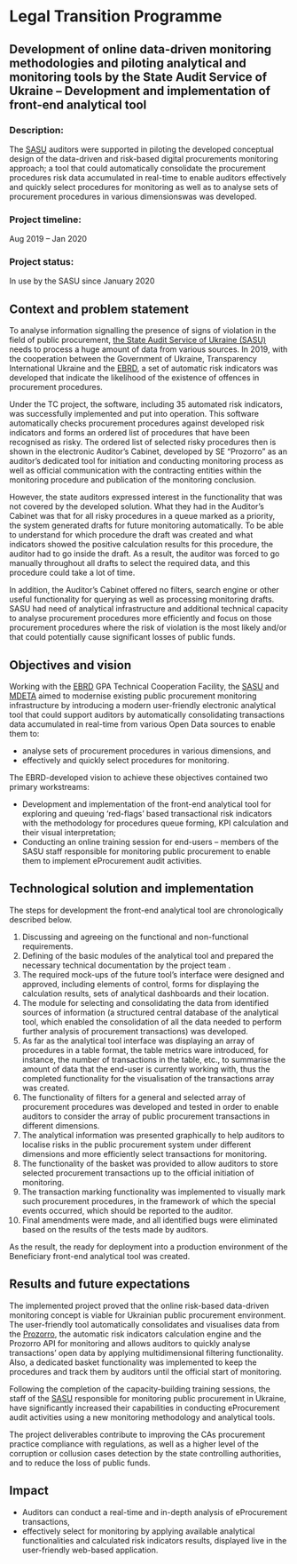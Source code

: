 # Legal Transition Programme

## Development of online data-driven monitoring methodologies and piloting analytical and monitoring tools by the State Audit Service of Ukraine – Development and implementation of front-end analytical tool

### Description:

The [SASU](http://www.dkrs.gov.ua/kru/en/) auditors were supported in piloting the developed conceptual design of the data-driven and risk-based digital procurements monitoring approach; a tool that could automatically consolidate the procurement procedures risk data accumulated in real-time to enable auditors effectively and quickly select procedures for monitoring as well as to analyse sets of procurement procedures in various dimensionswas was developed.

### Project timeline:

Aug 2019 – Jan 2020

### Project status:
In use by the SASU since January 2020

## Context and problem statement
To analyse information signalling the presence of signs of violation in the field of public procurement, [the State Audit Service of Ukraine (SASU)](http://www.dkrs.gov.ua/kru/en/) needs to process a huge amount of data from various sources. In 2019, with the cooperation between the Government of Ukraine, Transparency International Ukraine and the [EBRD](https://www.ebrd.com/home), a set of automatic risk indicators was developed that indicate the likelihood of the existence of offences in procurement procedures. 

Under the TC project, the software, including 35 automated risk indicators, was successfully implemented and put into operation. This software automatically checks procurement procedures against developed risk indicators and forms an ordered list of procedures that have been recognised as risky. The ordered list of selected risky procedures then is shown in the electronic Auditor’s Cabinet, developed by SE “Prozorro” as an auditor’s dedicated tool for initiation and conducting monitoring process as well as official communication with the contracting entities within the monitoring procedure and publication of the monitoring conclusion.

However, the state auditors expressed interest in the functionality that was not covered by the developed solution. What they had in the Auditor’s Cabinet was that for all risky procedures in a queue marked as a priority, the system generated drafts for future monitoring automatically. To be able to understand for which procedure the draft was created and what indicators showed the positive calculation results for this procedure, the auditor had to go inside the draft. As a result, the auditor was forced to go manually throughout all drafts to select the required data, and this procedure could take a lot of time.

In addition, the Auditor’s Cabinet offered no filters, search engine or other useful functionality for querying as well as processing monitoring drafts. SASU had need of analytical infrastructure and additional technical capacity to analyse procurement procedures more efficiently and focus on those procurement procedures where the risk of violation is the most likely and/or that could potentially cause significant losses of public funds.

## Objectives and vision
Working with the [EBRD](https://www.ebrd.com/home) GPA Technical Cooperation Facility, the [SASU](http://www.dkrs.gov.ua/kru/en/) and [MDETA](https://www.me.gov.ua/?lang=en-GB) aimed to modernise existing public procurement monitoring infrastructure by introducing a modern user-friendly electronic analytical tool that could support auditors by automatically consolidating transactions data accumulated in real-time from various Open Data sources to enable them to:
-	analyse sets of procurement procedures in various dimensions, and 
-	effectively and quickly select procedures for monitoring. 

The EBRD-developed vision to achieve these objectives contained two primary workstreams:
-	Development and implementation of the front-end analytical tool for exploring and queuing ‘red-flags’ based transactional risk indicators with the methodology for procedures queue forming, KPI calculation and their visual interpretation;
-	Conducting an online training session for end-users – members of the SASU staff responsible for monitoring public procurement to enable them to implement eProcurement audit activities.

## Technological solution and implementation
The steps for development the front-end analytical tool are chronologically described below.
1. Discussing and agreeing on the functional and non-functional requirements. 
2. Defining of the basic modules of the analytical tool and prepared the necessary technical documentation by the project team . 
3. The required mock-ups of the future tool’s interface were designed and approved, including elements of control, forms for displaying the calculation results, sets of analytical dashboards and their location.
4. The module for selecting and consolidating the data from identified sources of information (a structured central database of the analytical tool, which enabled the consolidation of all the data needed to perform further analysis of procurement transactions) was developed.
5. As far as the analytical tool interface was displaying an array of procedures in a table format, the table metrics ware introduced, for instance, the number of transactions in the table, etc., to summarise the amount of data that the end-user is currently working with, thus the completed functionality for the visualisation of the transactions array was created.
6. The functionality of filters for a general and selected array of procurement procedures was developed and tested in order to enable auditors to consider the array of public procurement transactions in different dimensions. 
7. The analytical information was presented graphically to help auditors to localise risks in the public procurement system under different dimensions and more efficiently select transactions for monitoring.
8. The functionality of the basket was provided to allow auditors to store selected procurement transactions up to the official initiation of monitoring.
9. The transaction marking functionality was implemented to visually mark such procurement procedures, in the framework of which the special events occurred, which should be reported to the auditor. 
10. Final amendments were made, and all identified bugs were eliminated based on the results of the tests made by auditors.

As the result, the ready for deployment into a production environment of the Beneficiary front-end analytical tool was created.

## Results and future expectations
The implemented project proved that the online risk-based data-driven monitoring concept is viable for Ukrainian public procurement environment. The user-friendly tool automatically consolidates and visualises data from the [Prozorro](https://prozorro.gov.ua), the automatic risk indicators calculation engine and the Prozorro API for monitoring and allows auditors to quickly analyse transactions’ open data by applying multidimensional filtering functionality. Also, a dedicated basket functionality was implemented to keep the procedures and track them by auditors until the official start of monitoring.

Following the completion of the capacity-building training sessions, the staff of the [SASU](http://www.dkrs.gov.ua/kru/en/) responsible for monitoring public procurement in Ukraine, have significantly increased their capabilities in conducting eProcurement audit activities using a new monitoring methodology and analytical tools. 

The project deliverables contribute to improving the CAs procurement practice compliance with regulations, as well as a higher level of the corruption or collusion cases detection by the state controlling authorities, and to reduce the loss of public funds. 

## Impact
- Auditors can conduct a real-time and in-depth analysis of eProcurement transactions, 
- effectively select for monitoring by applying available analytical functionalities and calculated risk indicators results, displayed live in the user-friendly web-based application.
